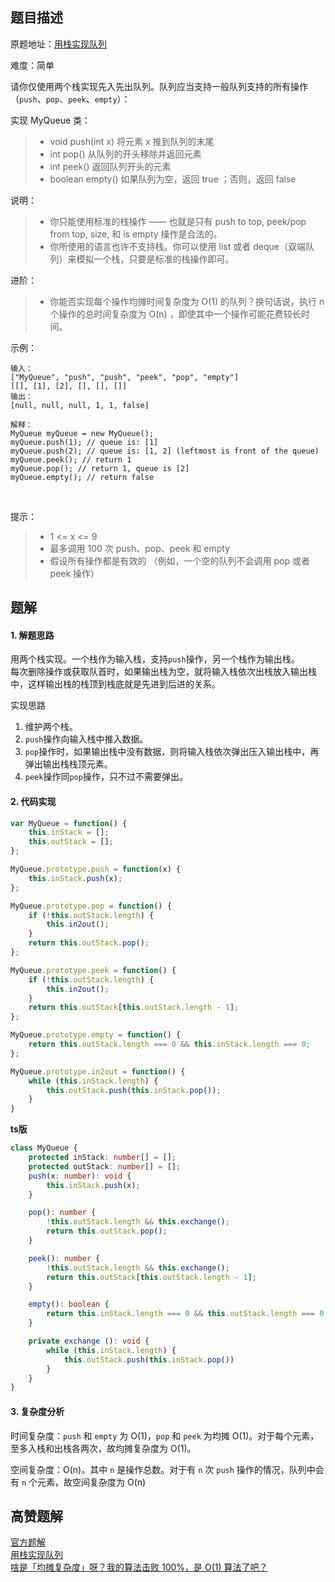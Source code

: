 ## 题目描述

原题地址：[用栈实现队列](https://leetcode-cn.com/problems/implement-queue-using-stacks/)

难度：简单

请你仅使用两个栈实现先入先出队列。队列应当支持一般队列支持的所有操作（`push`、`pop`、`peek`、`empty`）：

实现 MyQueue 类：
>- void push(int x) 将元素 x 推到队列的末尾
>- int pop() 从队列的开头移除并返回元素
>- int peek() 返回队列开头的元素
>- boolean empty() 如果队列为空，返回 true ；否则，返回 false
 

说明：
>- 你只能使用标准的栈操作 —— 也就是只有 push to top, peek/pop from top, size, 和 is empty 操作是合法的。
>- 你所使用的语言也许不支持栈。你可以使用 list 或者 deque（双端队列）来模拟一个栈，只要是标准的栈操作即可。
 

进阶：
>- 你能否实现每个操作均摊时间复杂度为 O(1) 的队列？换句话说，执行 n 个操作的总时间复杂度为 O(n) ，即使其中一个操作可能花费较长时间。
 

示例：
```
输入：
["MyQueue", "push", "push", "peek", "pop", "empty"]
[[], [1], [2], [], [], []]
输出：
[null, null, null, 1, 1, false]

解释：
MyQueue myQueue = new MyQueue();
myQueue.push(1); // queue is: [1]
myQueue.push(2); // queue is: [1, 2] (leftmost is front of the queue)
myQueue.peek(); // return 1
myQueue.pop(); // return 1, queue is [2]
myQueue.empty(); // return false
```
 

提示：
>- 1 <= x <= 9
>- 最多调用 100 次 push、pop、peek 和 empty
>- 假设所有操作都是有效的 （例如，一个空的队列不会调用 pop 或者 peek 操作）
## 题解
#### 1. 解题思路
用两个栈实现。一个栈作为输入栈，支持`push`操作，另一个栈作为输出栈。  
每次删除操作或获取队首时，如果输出栈为空，就将输入栈依次出栈放入输出栈中，这样输出栈的栈顶到栈底就是先进到后进的关系。

实现思路  
1. 维护两个栈。
2. `push`操作向输入栈中推入数据。
3. `pop`操作时，如果输出栈中没有数据，则将输入栈依次弹出压入输出栈中，再弹出输出栈栈顶元素。
4. `peek`操作同`pop`操作，只不过不需要弹出。

#### 2. 代码实现

```js
var MyQueue = function() {
    this.inStack = [];
    this.outStack = [];
};

MyQueue.prototype.push = function(x) {
    this.inStack.push(x);
};

MyQueue.prototype.pop = function() {
    if (!this.outStack.length) {
        this.in2out();
    }
    return this.outStack.pop();
};

MyQueue.prototype.peek = function() {
    if (!this.outStack.length) {
        this.in2out();
    }
    return this.outStack[this.outStack.length - 1];
};

MyQueue.prototype.empty = function() {
    return this.outStack.length === 0 && this.inStack.length === 0;
};

MyQueue.prototype.in2out = function() {
    while (this.inStack.length) {
        this.outStack.push(this.inStack.pop());
    }
}
```

**ts版**
```ts
class MyQueue {
    protected inStack: number[] = [];
    protected outStack: number[] = [];
    push(x: number): void {
        this.inStack.push(x);
    }

    pop(): number {
        !this.outStack.length && this.exchange();
        return this.outStack.pop();
    }

    peek(): number {
        !this.outStack.length && this.exchange();
        return this.outStack[this.outStack.length - 1];
    }

    empty(): boolean {
        return this.inStack.length === 0 && this.outStack.length === 0;
    }

    private exchange (): void {
        while (this.inStack.length) {
            this.outStack.push(this.inStack.pop())
        }
    }
}
```

#### 3. 复杂度分析
时间复杂度：`push` 和 `empty` 为 O(1)，`pop` 和 `peek` 为均摊 O(1)。对于每个元素，至多入栈和出栈各两次，故均摊复杂度为 O(1)。

空间复杂度：O(n)。其中 `n` 是操作总数。对于有 `n` 次 `push` 操作的情况，队列中会有 `n` 个元素，故空间复杂度为 O(n)


## 高赞题解
[官方题解](https://leetcode-cn.com/problems/implement-queue-using-stacks/solution/yong-zhan-shi-xian-dui-lie-by-leetcode/)  
[用栈实现队列](https://leetcode-cn.com/problems/implement-queue-using-stacks/solution/tu-jie-guan-fang-tui-jian-ti-jie-yong-zh-4hru/)  
[啥是「均摊复杂度」呀？我的算法击败 100%，是 O(1) 算法了吧？](https://leetcode-cn.com/problems/implement-queue-using-stacks/solution/sha-shi-jun-tan-fu-za-du-ya-wo-de-suan-f-gb6d/)  
